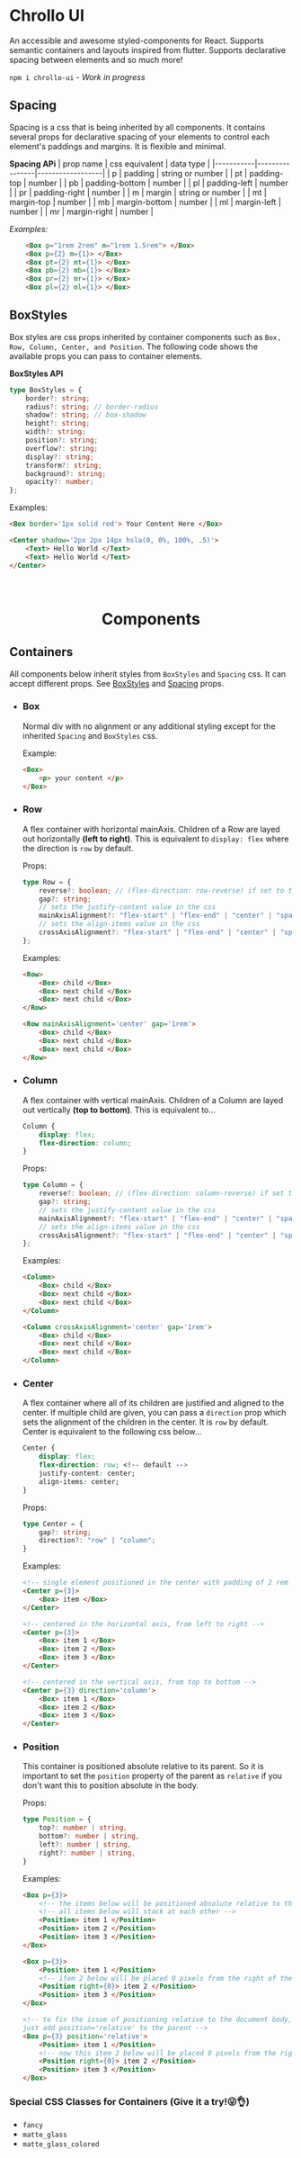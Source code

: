 # Chrollo UI

An accessible and awesome styled-components for React. Supports semantic containers and layouts inspired from flutter. Supports declarative spacing between elements and so much more!

`npm i chrollo-ui` - *Work in progress*

## Spacing
Spacing is a css that is being inherited by all components. It contains several props for declarative spacing of your elements to control each element's paddings and margins. It is flexible and minimal.

**Spacing APi**
| prop name | css equivalent | data type        |
|-----------|----------------|------------------|
| p         | padding        | string or number |
| pt        | padding-top    | number           |
| pb        | padding-bottom | number           |
| pl        | padding-left   | number           |
| pr        | padding-right  | number           |
| m         | margin         | string or number |
| mt        | margin-top     | number           |
| mb        | margin-bottom  | number           |
| ml        | margin-left    | number           |
| mr        | margin-right   | number           |

*Examples:*

```html
    <Box p="1rem 2rem" m="1rem 1.5rem"> </Box>
    <Box p={2} m={1}> </Box>
    <Box pt={2} mt={1}> </Box>
    <Box pb={2} mb={1}> </Box>
    <Box pr={2} mr={1}> </Box>
    <Box pl={2} ml={1}> </Box>
```
## BoxStyles
Box styles are css props inherited by container components such as `Box, Row, Column, Center, and Position`. The following code shows the available props you can pass to container elements.

**BoxStyles API**
```typescript
type BoxStyles = {
    border?: string;
    radius?: string; // border-radius
    shadow?: string; // box-shadow
    height?: string; 
    width?: string;
    position?: string;
    overflow?: string;
    display?: string;
    transform?: string;
    background?: string;
    opacity?: number;
};
```
Examples:
```html
<Box border='1px solid red'> Your Content Here </Box>

<Center shadow='2px 2px 14px hsla(0, 0%, 100%, .5)'>
    <Text> Hello World </Text>
    <Text> Hello World </Text>
</Center>
```


<br/>

<h1 align='center'> Components </h1>

## Containers
All components below inherit styles from `BoxStyles` and `Spacing` css. It can accept different props. See [BoxStyles](#boxstyles) and [Spacing](#spacing) props.

- ### Box
    Normal div with no alignment or any additional styling except for the inherited `Spacing` and `BoxStyles` css.

    Example:
    ```html
    <Box> 
        <p> your content </p>
    </Box>
    ```
- ### Row
    A flex container with horizontal mainAxis. Children of a Row are layed out horizontally **(left to right)**.
    This is equivalent to `display: flex` where the direction is `row` by default.

    Props:
    ```typescript
    type Row = {
        reverse?: boolean; // (flex-direction: row-reverse) if set to true, row by default
        gap?: string;
        // sets the justify-content value in the css
        mainAxisAlignment?: "flex-start" | "flex-end" | "center" | "space-around" | "space-evenly" | "space-between";
        // sets the align-items value in the css
        crossAxisAlignment?: "flex-start" | "flex-end" | "center" | "space-around" | "space-evenly" | "space-between";
    };
    ```
    Examples:
    ```html
    <Row>
        <Box> child </Box>
        <Box> next child </Box>
        <Box> next child </Box>
    </Row>

    <Row mainAxisAlignment='center' gap='1rem'>
        <Box> child </Box>
        <Box> next child </Box>
        <Box> next child </Box>
    </Row>
    ```
- ### Column
    A flex container with vertical mainAxis. Children of a Column are layed out vertically **(top to bottom)**.
    This is equivalent to...
    ```css
    Column {
        display: flex;
        flex-direction: column;
    }
    ```
    Props:
    ```typescript
    type Column = {
        reverse?: boolean; // (flex-direction: column-reverse) if set to true, column by default
        gap?: string;
        // sets the justify-content value in the css
        mainAxisAlignment?: "flex-start" | "flex-end" | "center" | "space-around" | "space-evenly" | "space-between";
        // sets the align-items value in the css
        crossAxisAlignment?: "flex-start" | "flex-end" | "center" | "space-around" | "space-evenly" | "space-between";
    };
    ```
    Examples:
    ```html
    <Column>
        <Box> child </Box>
        <Box> next child </Box>
        <Box> next child </Box>
    </Column>

    <Column crossAxisAlignment='center' gap='1rem'>
        <Box> child </Box>
        <Box> next child </Box>
        <Box> next child </Box>
    </Column>
    ```

- ### Center
    A flex container where all of its children are justified and aligned to the center. If multiple child are given, you can pass a `direction` prop which sets the alignment of the children in the center. It is `row` by default. Center is equivalent to the following css below...
    ```css
    Center {
        display: flex;
        flex-direction: row; <!-- default -->
        justify-content: center;
        align-items: center;
    }
    ```
    Props:
    ```typescript
    type Center = {
        gap?: string;
        direction?: "row" | "column";
    }
    ```
    Examples:
    ```html
    <!-- single element positioned in the center with padding of 2 rem -->
    <Center p={3}>
        <Box> item </Box>
    </Center>

    <!-- centered in the horizontal axis, from left to right -->
    <Center p={3}>
        <Box> item 1 </Box>
        <Box> item 2 </Box>
        <Box> item 3 </Box>
    </Center>

    <!-- centered in the vertical axis, from top to bottom -->
    <Center p={3} direction='column'>
        <Box> item 1 </Box>
        <Box> item 2 </Box>
        <Box> item 3 </Box>
    </Center>
    ```
- ### Position
    This container is positioned absolute relative to its parent. So it is important to set the `position` property of the parent as `relative` if you don't want this to position absolute in the body.

    Props:
    ```typescript
    type Position = {
        top?: number | string,
        bottom?: number | string,
        left?: number | string,
        right?: number | string,
    }
    ```
    Examples:
    ```html
    <Box p={3}>
        <!-- the items below will be positioned absolute relative to the document body -->
        <!-- all items below will stack at each other -->
        <Position> item 1 </Position>
        <Position> item 2 </Position>
        <Position> item 3 </Position>
    </Box>
    
    <Box p={3}>
        <Position> item 1 </Position>
        <!-- item 2 below will be placed 0 pixels from the right of the document body -->
        <Position right={0}> item 2 </Position>
        <Position> item 3 </Position>
    </Box>

    <!-- to fix the issue of positioning relative to the document body, 
    just add position='relative' to the parent -->
    <Box p={3} position='relative'>
        <Position> item 1 </Position>
        <!-- now this item 2 below will be placed 0 pixels from the right of the parent Box -->
        <Position right={0}> item 2 </Position>
        <Position> item 3 </Position>
    </Box>
    ```

### Special CSS Classes for Containers (Give it a try!😜👌)
- `fancy`
- `matte_glass`
- `matte_glass_colored`